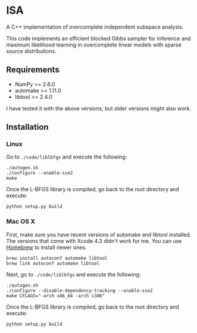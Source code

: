 # ISA

A C++ implementation of overcomplete independent subspace analysis.

This code implements an efficient blocked Gibbs sampler for inference and maximum likelihood
learning in overcomplete linear models with sparse source distributions.

## Requirements

* NumPy >= 2.6.0
* automake >= 1.11.0
* libtool >= 2.4.0

I have tested it with the above versions, but older versions might also work.

## Installation

### Linux

Go to `./code/liblbfgs` and execute the following:

	./autogen.sh
	./configure --enable-sse2
	make

Once the L-BFGS library is compiled, go back to the root directory and execute:

	python setup.py build

### Mac OS X

First, make sure you have recent versions of automake and libtool installed. The versions that come
with Xcode 4.3 didn't work for me. You can use [Homebrew](http://mxcl.github.com/homebrew/) to install
newer ones.

	brew install autoconf automake libtool
	brew link autoconf automake libtool

Next, go to `./code/liblbfgs` and execute the following:

	./autogen.sh
	./configure --disable-dependency-tracking --enable-sse2
	make CFLAGS="-arch x86_64 -arch i386"

Once the L-BFGS library is compiled, go back to the root directory and execute:

	python setup.py build
